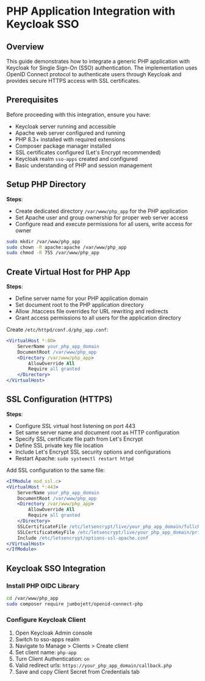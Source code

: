 # PHP Application Integration with Keycloak SSO

## Overview

This guide demonstrates how to integrate a generic PHP application with Keycloak for Single Sign-On (SSO) authentication. The implementation uses OpenID Connect protocol to authenticate users through Keycloak and provides secure HTTPS access with SSL certificates.

## Prerequisites

Before proceeding with this integration, ensure you have:

-  Keycloak server running and accessible
-  Apache web server configured and running
-  PHP 8.3+ installed with required extensions
-  Composer package manager installed
-  SSL certificates configured (Let's Encrypt recommended)
-  Keycloak realm `sso-apps` created and configured
-  Basic understanding of PHP and session management

## Setup PHP Directory
**Steps**:
- Create dedicated directory `/var/www/php_app` for the PHP application
- Set Apache user and group ownership for proper web server access
- Configure read and execute permissions for all users, write access for owner

```bash
sudo mkdir /var/www/php_app
sudo chown -R apache:apache /var/www/php_app
sudo chmod -R 755 /var/www/php_app
```

## Create Virtual Host for PHP App
**Steps**:
- Define server name for your PHP application domain
- Set document root to the PHP application directory
- Allow .htaccess file overrides for URL rewriting and redirects
- Grant access permissions to all users for the application directory

Create `/etc/httpd/conf.d/php_app.conf`:

```apache
<VirtualHost *:80>
    ServerName your_php_app_domain
    DocumentRoot /var/www/php_app
    <Directory /var/www/php_app>
        AllowOverride All
        Require all granted
    </Directory>
</VirtualHost>
```

## SSL Configuration (HTTPS)
**Steps**:
- Configure SSL virtual host listening on port 443
- Set same server name and document root as HTTP configuration
- Specify SSL certificate file path from Let's Encrypt
- Define SSL private key file location
- Include Let's Encrypt SSL security options and configurations
- Restart Apache: `sudo systemctl restart httpd`

Add SSL configuration to the same file:

```apache
<IfModule mod_ssl.c>
<VirtualHost *:443>
    ServerName your_php_app_domain
    DocumentRoot /var/www/php_app
    <Directory /var/www/php_app>
        AllowOverride All
        Require all granted
    </Directory>
    SSLCertificateFile /etc/letsencrypt/live/your_php_app_domain/fullchain.pem
    SSLCertificateKeyFile /etc/letsencrypt/live/your_php_app_domain/privkey.pem
    Include /etc/letsencrypt/options-ssl-apache.conf
</VirtualHost>
</IfModule>
```

## Keycloak SSO Integration

### Install PHP OIDC Library

```bash
cd /var/www/php_app
sudo composer require jumbojett/openid-connect-php
```

### Configure Keycloak Client

1. Open Keycloak Admin console
2. Switch to sso-apps realm
3. Navigate to Manage > Clients > Create client
4. Set client name: `php-app`
5. Turn Client Authentication: `on`
6. Valid redirect urls: `https://your_php_app_domain/callback.php`
7. Save and copy Client Secret from Credentials tab


